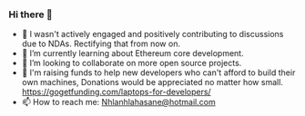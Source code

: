 ### Hi there 👋

- 💬 I wasn't actively engaged and positively contributing to discussions due to NDAs. Rectifying that from now on.
- 🌱 I’m currently learning about Ethereum core development. 
- 👯 I’m looking to collaborate on more open source projects.
- 🤔 I'm raising funds to help new developers who can't afford to build their own machines, Donations would be appreciated no matter how small. https://gogetfunding.com/laptops-for-developers/
- 📫 How to reach me: Nhlanhlahasane@hotmail.com

